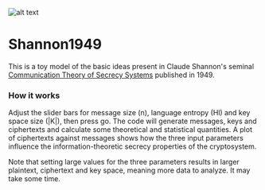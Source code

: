 ![alt text](https://nvotes.com/wp-content/uploads/g12.png)

Shannon1949
============

This is a toy model of the basic ideas present in Claude Shannon's seminal [Communication Theory of Secrecy Systems](http://netlab.cs.ucla.edu/wiki/files/shannon1949.pdf) published in 1949.

### How it works

Adjust the slider bars for message size (n), language entropy (Hl) and key space size (|K|), then press go. The code will generate messages, keys and ciphertexts and calculate some theoretical and statistical quantities. A plot of ciphertexts against messages shows how the three input parameters influence the information-theoretic secrecy properties of the cryptosystem.

Note that setting large values for the three parameters results in larger plaintext, ciphertext and key space, meaning more data to analyze. It may take some time.
